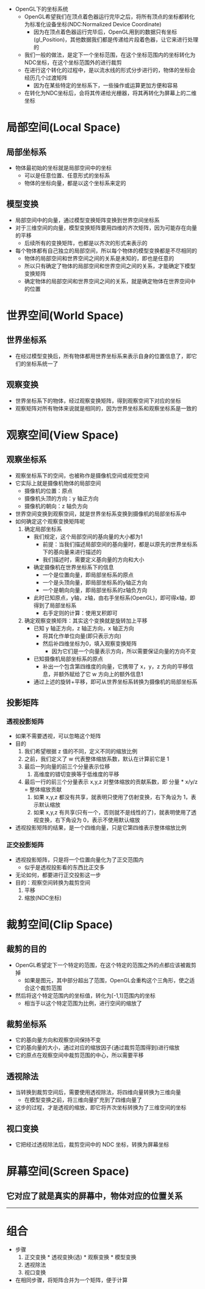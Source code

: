- OpenGL下的坐标系统
	- OpenGL希望我们在顶点着色器运行完毕之后，将所有顶点的坐标都转化为标准化设备坐标(NDC:Normalized Device Coordinate)
		- 因为在顶点着色器运行完毕后，OpenGL用到的数据只有坐标(gl_Position)，其他数据我们都是传递给片段着色器，让它来进行处理的
	- 我们一般的做法，是定下一个坐标范围，在这个坐标范围内的坐标转化为NDC坐标，在这个坐标范围外的进行裁剪
	- 在进行这个转化的过程中，是以流水线的形式分步进行的，物体的坐标会经历几个过渡矩阵
		- 因为在某些特定的坐标系下，一些操作或运算更加方便和容易
	- 在转化为NDC坐标后，会将其传递给光栅器，将其再转化为屏幕上的二维坐标

# 局部空间(Local Space)

## 局部坐标系

- 物体最初始的坐标就是局部空间中的坐标
	- 可以是任意位置、任意形式的坐标系
	- 物体的坐标向量，都是以这个坐标系来定的

## 模型变换

- 局部空间中的向量，通过模型变换矩阵变换到世界空间坐标系
- 对于三维空间的向量，模型变换矩阵要用四维的齐次矩阵，因为可能存在向量的平移
	- 后续所有的变换矩阵，也都是以齐次的形式来表示的
- 每个物体都有自己独立的局部空间，所以每个物体的模型变换都是不尽相同的
	- 物体的局部空间和世界空间之间的关系是未知的，即也是任意的
	- 所以只有确定了物体的局部空间和世界空间之间的关系，才能确定下模型变换矩阵
	- 确定物体的局部空间和世界空间之间的关系，就是确定物体在世界空间中的位置

# 世界空间(World Space)

## 世界坐标系

- 在经过模型变换后，所有物体都用世界坐标系来表示自身的位置信息了，即它们的坐标系统一了

## 观察变换

- 世界坐标系下的物体，经过观察变换矩阵，得到观察空间下对应的坐标
- 观察矩阵对所有物体来说就是相同的，因为世界坐标系和观察坐标系是一致的

# 观察空间(View Space)

## 观察坐标系

- 观察坐标系下的空间，也被称作是摄像机空间或视觉空间
- 它实际上就是摄像机物体的局部空间
	- 摄像机的位置：原点
	- 摄像机头顶的方向：y 轴正方向
	- 摄像机的朝向：z 轴负方向
- 世界空间变换到观察空间，就是世界坐标系变换到摄像机的局部坐标系中
- 如何确定这个观察变换矩阵呢
	1. 确定局部坐标系
		- 我们规定，这个局部空间的基向量的大小都为1
			- 前提：当我们描述局部空间的基向量时，都是以原先的世界坐标系下的基向量来进行描述的
			- 我们描述时，需要定义基向量的方向和大小
		- 确定摄像机在世界坐标系下的信息
			- 一个是位置向量，即局部坐标系的原点
			- 一个是头顶向量，即局部坐标系的y轴正方向
			- 一个是朝向向量，即局部坐标系的z轴负方向
		- 此时已知原点，y轴，z轴，由右手坐标系(OpenGL)，即可得x轴，即得到了局部坐标系
			- 右手定则的计算：使用叉积即可
	2. 确定观察变换矩阵：其实这个变换就是旋转加上平移
		- 已知 y 轴正方向，z 轴正方向，x 轴正方向
			- 将其化作单位向量(即只表示方向)
			- 然后补四维坐标为0，填入观察变换矩阵
				- 因为它们是一个向量表示方向，所以需要保证向量的方向不变
		- 已知摄像机局部坐标系的原点
			- 补出一个包含第四维度的向量，它携带了 x，y，z 方向的平移信息，并额外赋给了它 w 方向上的额外信息1
		- 通过上述的旋转+平移，即可从世界坐标系转换为摄像机的局部坐标系

## 投影矩阵

### 透视投影矩阵

- 如果不需要透视，可以忽略这个矩阵
- 目的
	1. 我们希望根据 z 值的不同，定义不同的缩放比例
	2. 之前，我们定义了 w 代表整体缩放系数，默认在计算前它是 1
	3. 最后一列向量的前三个分量表示位移
		1. 高维度的错切变换等于低维度的平移
	4. 最后一行的前三个分量表示 x,y,z 对整体缩放的贡献系数，即 分量 * x/y/z = 整体缩放贡献
		1. 如果 x,y,z 都没有共享，就表明只使用了仿射变换，右下角设为 1，表示默认缩放
		2. 如果 x,y,z 有共享(只有一个，否则就不是线性的了)，就表明使用了透视变换，右下角设为 0，表示不使用默认缩放
- 透视投影矩阵的结果，是一个四维向量，只是它第四维表示整体缩放比例

### 正交投影矩阵

- 透视投影矩阵，只是将一个位置向量化为了正交范围内
	- 似乎是透视投影看的东西比正交多
- 无论如何，都要进行正交投影这一步
- 目的：观察空间转换为裁剪空间
	1. 平移
	2. 缩放(NDC坐标)

# 裁剪空间(Clip Space)

## 裁剪的目的

- OpenGL希望定下一个特定的范围，在这个特定的范围之外的点都应该被裁剪掉
	- 如果是图元，其中部分超出了范围，OpenGL会重构这个三角形，使之适合这个裁剪范围
- 然后将这个特定范围内的坐标值，转化为[-1,1]范围内的坐标
	- 相当于以这个特定范围为比例，进行空间的缩放了

## 裁剪坐标系

- 它的基向量方向和观察空间保持不变
- 它的基向量的大小，通过对应的缩放因子(通过裁剪范围得到)进行缩放
- 它的原点在观察空间中裁剪范围的中心，所以需要平移

## 透视除法

- 当转换到裁剪空间后，需要使用透视除法，将四维向量转换为三维向量
	- 在模型变换之前，将三维向量扩充到了四维向量了
- 这步的过程，才是透视的缩放，即它将齐次坐标转换为了三维空间的坐标

## 视口变换

- 它把经过透视除法后，裁剪空间中的 NDC 坐标，转换为屏幕坐标

# 屏幕空间(Screen Space)

## 它对应了就是真实的屏幕中，物体对应的位置关系

---

# 组合

- 步骤
	1. 正交变换 * 透视变换(选) * 观察变换 * 模型变换
	2. 透视除法
	3. 视口变换
- 在相同步骤，将矩阵合并为一个矩阵，便于计算


